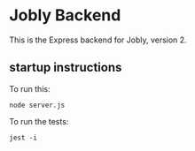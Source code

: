 # Jobly Backend

This is the Express backend for Jobly, version 2.

## startup instructions

To run this:

    node server.js
    
To run the tests:

    jest -i
